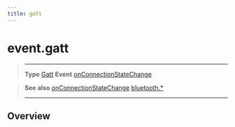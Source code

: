 ```yaml
---
title: gatt
---
```

# event.gatt

> --------------------- ------------------------------------------------------------------------------------------
> __Type__              [Gatt](/plugin/bluetooth/type/Gatt/)
> __Event__             [onConnectionStateChange](/plugin/bluetooth/type/Gatt/event/onConnectionStateChange/)


> __See also__          [onConnectionStateChange](/plugin/bluetooth/type/Gatt/event/onConnectionStateChange/)
>						[bluetooth.*](/plugin/bluetooth/)
> --------------------- ------------------------------------------------------------------------------------------

## Overview
